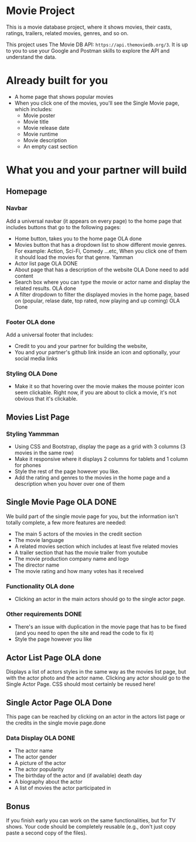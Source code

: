 # Movie Project
This is a movie database project, where it shows movies, their casts, ratings, trailers, related movies, genres, and so on.

This project uses The Movie DB API: `https://api.themoviedb.org/3`. It is up to
you to use your Google and Postman skills to explore the API and understand the
data.

# Already built for you
- A home page that shows popular movies
- When you click one of the movies, you'll see the Single Movie page, which includes:
    - Movie poster
    - Movie title
    - Movie release date
    - Movie runtime
    - Movie description
    - An empty cast section

# What you and your partner will build

## Homepage

### Navbar
Add a universal navbar (it appears on every page) to the home page that includes
buttons that go to the following pages:

- Home button, takes you to the home page  OLA done
- Movies button that has a dropdown list to show different movie genres. For
  example: Action, Sci-Fi, Comedy ...etc, When you click one of them it should
  load the movies for that genre. Yamman
- Actor list page OLA DONE
- About page that has a description of the website   OLA Done need to add content
- Search box where you can type the movie or actor name and display the
related results.  OLA done
- A filter dropdown to filter the displayed movies in the home page, based
on (popular, relase date, top rated, now playing and up coming)  OLA Done

### Footer OLA done
Add a universal footer that includes:

- Credit to you and your partner for building the website, 
- You and your partner's github link inside an icon and optionally, your social
  media links

### Styling OLA Done

- Make it so that hovering over the movie makes the mouse pointer icon seem
  clickable. Right now, if you are about to click a movie, it's not obvious that
  it's clickable.

## Movies List Page

### Styling Yammman

- Using CSS and Bootstrap, display the page as a grid with 3 columns (3 movies
  in the same row)
- Make it responsive where it displays 2 columns for tablets and 1 column for
  phones
- Style the rest of the page however you like.
- Add the rating and genres to the movies in the home page and a description
  when you hover over one of them

## Single Movie Page OLA DONE
We build part of the single movie page for you, but the information isn't
totally complete, a few more features are needed:

- The main 5 actors of the movies in the credit section
- The movie language
- A related movies section which includes at least five related movies
- A trailer section that has the movie trailer from youtube
- The movie production company name and logo
- The director name 
- The movie rating and how many votes has it received

### Functionality OLA done
- Clicking an actor in the main actors should go to the single actor page.

### Other requirements DONE
- There's an issue with duplication in the movie page that has to be fixed (and
  you need to open the site and read the code to fix it)
- Style the page however you like

## Actor List Page OLA done
Displays a list of actors styles in the same way as the movies list page, but
with the actor photo and the actor name. Clicking any actor should go to the
Single Actor Page. CSS should most certainly be reused here!

## Single Actor Page OLA Done
This page can be reached by clicking on an actor in the actors list page or the
credits in the single movie page.done

### Data Display OLA DONE
- The actor name 
- The actor gender
- A picture of the actor 
- The actor popularity 
- The birthday of the actor and (if available) death day 
- A biography about the actor 
- A list of movies the actor participated in

## Bonus
If you finish early you can work on the same functionalities, but for TV shows.
Your code should be completely reusable (e.g., don't just copy paste a second
copy of the files).
